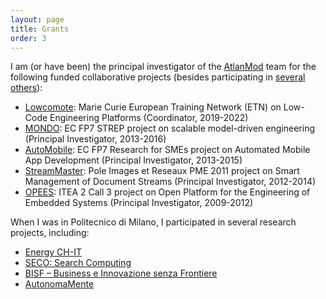 ```yaml
---
layout: page
title: Grants
order: 3
---
```


I am (or have been) the principal investigator of the [AtlanMod](http://web.emn.fr/x-info/atlanmod/index.php?title=Main_Page) team for the following funded collaborative projects (besides participating in [several others](http://web.emn.fr/x-info/atlanmod/index.php?title=Projects)):

* [Lowcomote](https://www.lowcomote.eu/): Marie Curie European Training Network (ETN) on Low-Code Engineering Platforms (Coordinator, 2019-2022)
* [MONDO](http://www.mondo-project.org/): EC FP7 STREP project on scalable model-driven engineering (Principal Investigator, 2013-2016)
* [AutoMobile](http://automobile.webratio.com/): EC FP7 Research for SMEs project on Automated Mobile App Development (Principal Investigator, 2013-2015)
* [StreamMaster](http://www.irccyn.ec-nantes.fr/fr/projets-ivc/projet-streammaster-ivc): Pole Images et Reseaux PME 2011 project on Smart Management of Document Streams (Principal Investigator, 2012-2014)
* [OPEES](https://itea3.org/project/opees.html): ITEA 2 Call 3 project on Open Platform for the Engineering of Embedded Systems (Principal Investigator, 2009-2012)

When I was in Politecnico di Milano, I participated in several research projects, including:

* [Energy CH-IT](http://www.fondazionepolitecnico.it/it/cosa-facciamo/progetti-di-innovazione/item/energy-ch-it-distretto-per-le-tecnologie-e-i-materiali-per-l-efficienza-energetica-dell-insubria)
* [SECO: Search Computing](https://cordis.europa.eu/project/rcn/88591/factsheet/en)
* [BISF – Business e Innovazione senza Frontiere](http://www.fondazionepolitecnico.it/it/cosa-facciamo/progetti-di-innovazione/item/bisf-business-e-innovazione-senza-frontiere)
* [AutonomaMente](http://autonomamente.como.polimi.it/index85f3.html?option=com_content&task=view&id=15&Itemid=16)